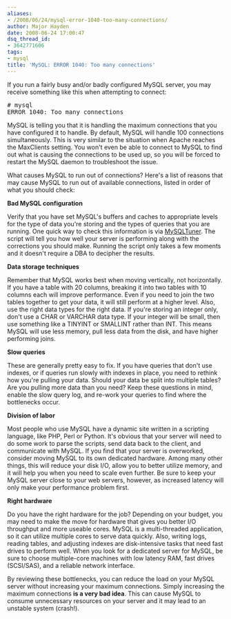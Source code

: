 ```yaml
---
aliases:
- /2008/06/24/mysql-error-1040-too-many-connections/
author: Major Hayden
date: 2008-06-24 17:00:47
dsq_thread_id:
- 3642771606
tags:
- mysql
title: 'MySQL: ERROR 1040: Too many connections'
---
```


If you run a fairly busy and/or badly configured MySQL server, you may receive something like this when attempting to connect:

<pre lang="html"># mysql
ERROR 1040: Too many connections</pre>

MySQL is telling you that it is handling the maximum connections that you have configured it to handle. By default, MySQL will handle 100 connections simultaneously. This is very similar to the situation when Apache reaches the MaxClients setting. You won't even be able to connect to MySQL to find out what is causing the connections to be used up, so you will be forced to restart the MySQL daemon to troubleshoot the issue.

What causes MySQL to run out of connections? Here's a list of reasons that may cause MySQL to run out of available connections, listed in order of what you should check:

**Bad MySQL configuration**

Verify that you have set MySQL's buffers and caches to appropriate levels for the type of data you're storing and the types of queries that you are running. One quick way to check this information is via [MySQLTuner][1]. The script will tell you how well your server is performing along with the corrections you should make. Running the script only takes a few moments and it doesn't require a DBA to decipher the results.

**Data storage techniques**

Remember that MySQL works best when moving vertically, not horizontally. If you have a table with 20 columns, breaking it into two tables with 10 columns each will improve performance. Even if you need to join the two tables together to get your data, it will still perform at a higher level. Also, use the right data types for the right data. If you're storing an integer only, don't use a CHAR or VARCHAR data type. If your integer will be small, then use something like a TINYINT or SMALLINT rather than INT. This means MySQL will use less memory, pull less data from the disk, and have higher performing joins.

**Slow queries**

These are generally pretty easy to fix. If you have queries that don't use indexes, or if queries run slowly with indexes in place, you need to rethink how you're pulling your data. Should your data be split into multiple tables? Are you pulling more data than you need? Keep these questions in mind, enable the slow query log, and re-work your queries to find where the bottlenecks occur.

**Division of labor**

Most people who use MySQL have a dynamic site written in a scripting language, like PHP, Perl or Python. It's obvious that your server will need to do some work to parse the scripts, send data back to the client, and communicate with MySQL. If you find that your server is overworked, consider moving MySQL to its own dedicated hardware. Among many other things, this will reduce your disk I/O, allow you to better utilize memory, and it will help you when you need to scale even further. Be sure to keep your MySQL server close to your web servers, however, as increased latency will only make your performance problem first.

**Right hardware**

Do you have the right hardware for the job? Depending on your budget, you may need to make the move for hardware that gives you better I/O throughput and more useable cores. MySQL is a multi-threaded application, so it can utilize multiple cores to serve data quickly. Also, writing logs, reading tables, and adjusting indexes are disk-intensive tasks that need fast drives to perform well. When you look for a dedicated server for MySQL, be sure to choose multiple-core machines with low latency RAM, fast drives (SCSI/SAS), and a reliable network interface.

By reviewing these bottlenecks, you can reduce the load on your MySQL server without increasing your maximum connections. Simply increasing the maximum connections **is a very bad idea**. This can cause MySQL to consume unnecessary resources on your server and it may lead to an unstable system (crash!).

 [1]: http://rackerhacker.com/mysqltuner/